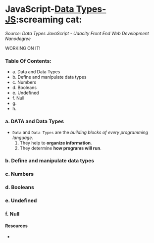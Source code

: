 # JavaScript-[Data Types-JS](-Data-Types-JavaScript):screaming cat:
_Source: Data Types JavaScript - Udacity Front End Web Development Nanodegree_

WORKING ON IT!
### Table Of Contents:
- a. Data and Data Types
- b. Define and manipulate data types
- c. Numbers
- d. Booleans
- e. Undefined
- f. Null
- g. 
- h. 

### a. DATA and Data Types
- `Data` and `Data Types` are the _building blocks of every programming language_.
  1) They help to __organize information__.
  2) They determine __how programs will run__.
  
### b. Define and manipulate data types

### c. Numbers

### d. Booleans

### e. Undefined

### f. Null

#### Resources 
- []()
